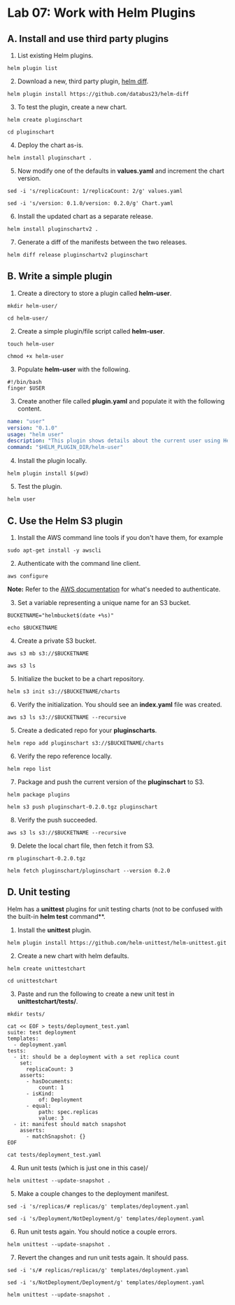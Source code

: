 # Lab 07: Work with Helm Plugins

## A. Install and use third party plugins

1. List existing Helm plugins.

```
helm plugin list
```

2. Download a new, third party plugin, [helm diff](https://github.com/databus23/helm-diff).

```
helm plugin install https://github.com/databus23/helm-diff
```

3. To test the plugin, create a new chart.

```
helm create pluginschart
```
```
cd pluginschart
```

4. Deploy the chart as-is.

```
helm install pluginschart .
```

5. Now modify one of the defaults in **values.yaml** and increment the chart version.

```
sed -i 's/replicaCount: 1/replicaCount: 2/g' values.yaml
```
```
sed -i 's/version: 0.1.0/version: 0.2.0/g' Chart.yaml
```

6. Install the updated chart as a separate release.

```
helm install pluginschartv2 .
```

7. Generate a diff of the manifests between the two releases.

```
helm diff release pluginschartv2 pluginschart
```

## B. Write a simple plugin

1. Create a directory to store a plugin called **helm-user**.

```
mkdir helm-user/
```
```
cd helm-user/
```

2. Create a simple plugin/file script called **helm-user**.

```
touch helm-user
```
```
chmod +x helm-user
```

3. Populate **helm-user** with the following.

```
#!/bin/bash
finger $USER
```

3. Create another file called **plugin.yaml** and populate it with the following content.

```yaml
name: "user"
version: "0.1.0"
usage: "helm user"
description: "This plugin shows details about the current user using Helm"
command: "$HELM_PLUGIN_DIR/helm-user"
```

4. Install the plugin locally.

```
helm plugin install $(pwd)
```

5. Test the plugin.

```
helm user
```

## C. Use the Helm S3 plugin

1. Install the AWS command line tools if you don't have them, for example

```
sudo apt-get install -y awscli
```

2. Authenticate with the command line client.

```
aws configure
```

**Note:** Refer to the [AWS documentation](https://docs.aws.amazon.com/cli/v1/userguide/cli-authentication-user.html) for what's needed to authenticate.

3. Set a variable representing a unique name for an S3 bucket.

```
BUCKETNAME="helmbucket$(date +%s)"
```
```
echo $BUCKETNAME
```

4. Create a private S3 bucket.

```
aws s3 mb s3://$BUCKETNAME
```
```
aws s3 ls
```

5. Initialize the bucket to be a chart repository.

```
helm s3 init s3://$BUCKETNAME/charts
```

6. Verify the initialization. You should see an **index.yaml** file was created.

```
aws s3 ls s3://$BUCKETNAME --recursive
```

5. Create a dedicated repo for your **pluginscharts**.

```
helm repo add pluginschart s3://$BUCKETNAME/charts
```

6. Verify the repo reference locally.

```
helm repo list
```

7. Package and push the current version of the **pluginschart** to S3.

```
helm package plugins
```
```
helm s3 push pluginschart-0.2.0.tgz pluginschart
```

8. Verify the push succeeded.

```
aws s3 ls s3://$BUCKETNAME --recursive
```

9. Delete the local chart file, then fetch it from S3.

```
rm pluginschart-0.2.0.tgz
```
```
helm fetch pluginschart/pluginschart --version 0.2.0
```

## D. Unit testing

Helm has a **unittest** plugins for unit testing charts (not to be confused with the built-in **helm test** command**.

1. Install the **unittest** plugin.

```
helm plugin install https://github.com/helm-unittest/helm-unittest.git
```

2. Create a new chart with helm defaults.

```
helm create unittestchart
```
```
cd unittestchart
```

3. Paste and run the following to create a new unit test in **unittestchart/tests/**.

```
mkdir tests/
```
```
cat << EOF > tests/deployment_test.yaml
suite: test deployment
templates:
  - deployment.yaml
tests:
  - it: should be a deployment with a set replica count
    set:
      replicaCount: 3
    asserts:
      - hasDocuments:
          count: 1
      - isKind:
          of: Deployment
      - equal:
          path: spec.replicas
          value: 3
  - it: manifest should match snapshot
    asserts:
      - matchSnapshot: {}
EOF
```
```
cat tests/deployment_test.yaml
```

4. Run unit tests (which is just one in this case)/

```
helm unittest --update-snapshot .
```

5. Make a couple changes to the deployment manifest.

```
sed -i 's/replicas/# replicas/g' templates/deployment.yaml
```
```
sed -i 's/Deployment/NotDeployment/g' templates/deployment.yaml
```

6. Run unit tests again. You should notice a couple errors.

```
helm unittest --update-snapshot .
```

7. Revert the changes and run unit tests again. It should pass.

```
sed -i 's/# replicas/replicas/g' templates/deployment.yaml
```
```
sed -i 's/NotDeployment/Deployment/g' templates/deployment.yaml
```
```
helm unittest --update-snapshot .
```
